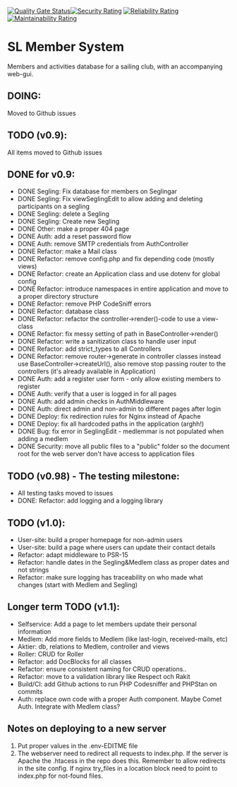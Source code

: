 [![Quality Gate Status](https://sonarcloud.io/api/project_badges/measure?project=klinge_sl-webapp&metric=alert_status)](https://sonarcloud.io/summary/new_code?id=klinge_sl-webapp)[![Security Rating](https://sonarcloud.io/api/project_badges/measure?project=klinge_sl-webapp&metric=security_rating)](https://sonarcloud.io/summary/new_code?id=klinge_sl-webapp) [![Reliability Rating](https://sonarcloud.io/api/project_badges/measure?project=klinge_sl-webapp&metric=reliability_rating)](https://sonarcloud.io/summary/new_code?id=klinge_sl-webapp) [![Maintainability Rating](https://sonarcloud.io/api/project_badges/measure?project=klinge_sl-webapp&metric=sqale_rating)](https://sonarcloud.io/summary/new_code?id=klinge_sl-webapp)

# SL Member System
Members and activities database for a sailing club, with an accompanying web-gui.  

## DOING:
Moved to Github issues

## TODO (v0.9): 
All items moved to Github issues

## DONE for v0.9: 
* DONE Segling: Fix database for members on Seglingar
* DONE Segling: Fix viewSeglingEdit to allow adding and deleting participants on a segling
* DONE Segling: delete a Segling
* DONE Segling: Create new Segling
* DONE Other: make a proper 404 page
* DONE Auth: add a reset password flow
* DONE Auth: remove SMTP credentials from AuthController
* DONE Refactor: make a Mail class
* DONE Refactor: remove config.php and fix depending code (mostly views)
* DONE Refactor: create an Application class and use dotenv for global config
* DONE Refactor: introduce namespaces in entire application and move to a proper directory structure
* DONE Refactor: remove PHP CodeSniff errors
* DONE Refactor: database class
* DONE Refactor: refactor the controller->render()-code to use a view-class
* DONE Refactor: fix messy setting of path in BaseController->render()
* DONE Refactor: write a sanitization class to handle user input
* DONE Refactor: add strict_types to all Controllers
* DONE Refactor: remove router->generate in controller classes instead use BaseController->createUrl(), 
       also remove stop passing router to the controllers (it's already available in Application)
* DONE Auth: add a register user form - only allow existing members to register
* DONE Auth: verify that a user is logged in for all pages
* DONE Auth: add admin checks in AuthMiddleware
* DONE Auth: direct admin and non-admin to different pages after login
* DONE Deploy: fix redirection rules for Nginx instead of Apache
* DONE Deploy: fix all hardcoded paths in the application (arghh!)
* DONE Bug: fix error in SeglingEdit - medlemmar is not populated when adding a medlem
* DONE Security: move all public files to a "public" folder so the document root for the web server don't have access to application files

## TODO (v0.98) - The testing milestone: 
* All testing tasks moved to issues
* DONE: Refactor: add logging and a logging library

## TODO (v1.0): 
* User-site: build a proper homepage for non-admin users
* User-site: build a page where users can update their contact details
* Refactor: adapt middleware to PSR-15
* Refactor: handle dates in the Segling&Medlem class as proper dates and not strings
* Refactor: make sure logging has traceability on who made what changes (start with Medlem and Segling)


## Longer term TODO (v1.1): 
* Selfservice: Add a page to let members update their personal information
* Medlem: Add more fields to Medlem (like last-login, received-mails, etc)
* Aktier: db, relations to Medlem, controller and views
* Roller: CRUD for Roller
* Refactor: add DocBlocks for all classes
* Refactor: ensure consistent naming for CRUD operations..
* Refactor: move to a validation library like Respect och Rakit
* Build/CI: add Github actions to run PHP Codesniffer and PHPStan on commits
* Auth: replace own code with a proper Auth component. Maybe Comet Auth. Integrate with Medlem class?

## Notes on deploying to a new server
1. Put proper values in the .env-EDITME file
2. The webserver need to redirect all requests to index.php. If the server is Apache
   the .htacess in the repo does this. Remember to allow redirects in the site config. 
   If nginx try_files in a location block need to point to index.php for not-found files. 

